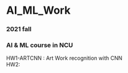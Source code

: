 # AI_ML_Work
### 2021 fall 
### AI & ML course in NCU
HW1-ARTCNN : Art Work recognition with CNN <br>
HW2: 
